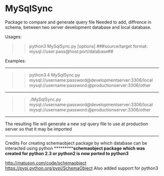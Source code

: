 # MySqlSync
Package to compare and generate query file Needed to add, diffrence
in schema, between two server development database and local database.

Usages:
>>python3 MySqlSync.py [options] <source> <target>
        ###source/target format: mysql://user:pass@host:port/database##

Examples:
***********************************************************************
>> python3.4 MySqlSync.py mysql://username:password@developmentserver:3306/local mysql://username:password:@productionserver:3306/other
************************************************************************
>> ./MySqlSync.py mysql://username:password@developmentserver:3306/local mysql://username:password:@productionserver:3306/other
*************************************************************************

The resulting file will generate a new sql query file to use at production server so that it may be imported
**************************************************************************************************************

Credits
For creating schemaobject package by which database can be interacted using python
***********************schemaobject package which was created for python 2.3 or python2 is now ported to python3**************

http://matuson.com/code/schemaobject
https://pypi.python.org/pypi/SchemaObject
Also added support for python3

